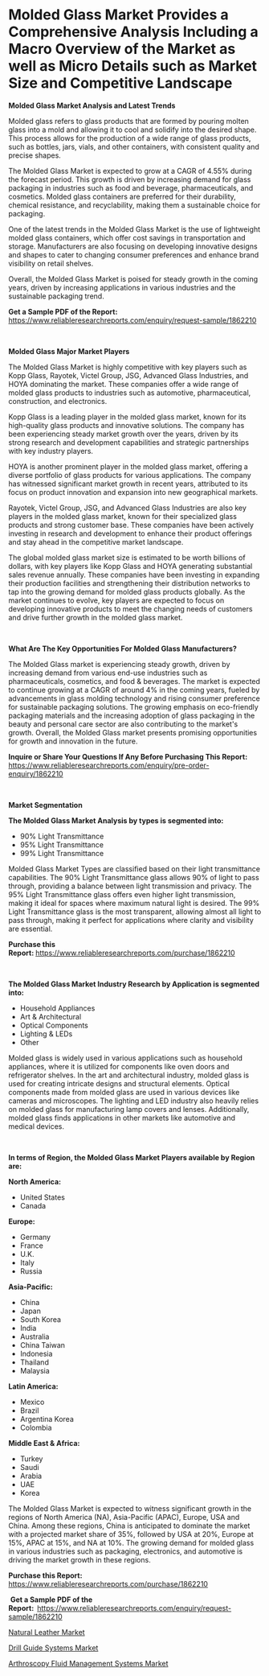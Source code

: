 <p><h1>Molded Glass Market Provides a Comprehensive Analysis Including a Macro Overview of the Market as well as Micro Details such as Market Size and Competitive Landscape</h1></p><p><strong>Molded Glass Market Analysis and Latest Trends</strong></p>
<p><p>Molded glass refers to glass products that are formed by pouring molten glass into a mold and allowing it to cool and solidify into the desired shape. This process allows for the production of a wide range of glass products, such as bottles, jars, vials, and other containers, with consistent quality and precise shapes.</p><p>The Molded Glass Market is expected to grow at a CAGR of 4.55% during the forecast period. This growth is driven by increasing demand for glass packaging in industries such as food and beverage, pharmaceuticals, and cosmetics. Molded glass containers are preferred for their durability, chemical resistance, and recyclability, making them a sustainable choice for packaging.</p><p>One of the latest trends in the Molded Glass Market is the use of lightweight molded glass containers, which offer cost savings in transportation and storage. Manufacturers are also focusing on developing innovative designs and shapes to cater to changing consumer preferences and enhance brand visibility on retail shelves.</p><p>Overall, the Molded Glass Market is poised for steady growth in the coming years, driven by increasing applications in various industries and the sustainable packaging trend.</p></p>
<p><strong>Get a Sample PDF of the Report:&nbsp;</strong> <a href="https://www.reliableresearchreports.com/enquiry/request-sample/1862210">https://www.reliableresearchreports.com/enquiry/request-sample/1862210</a></p>
<p>&nbsp;</p>
<p><strong>Molded Glass Major Market Players</strong></p>
<p><p>The Molded Glass Market is highly competitive with key players such as Kopp Glass, Rayotek, Victel Group, JSG, Advanced Glass Industries, and HOYA dominating the market. These companies offer a wide range of molded glass products to industries such as automotive, pharmaceutical, construction, and electronics.</p><p>Kopp Glass is a leading player in the molded glass market, known for its high-quality glass products and innovative solutions. The company has been experiencing steady market growth over the years, driven by its strong research and development capabilities and strategic partnerships with key industry players.</p><p>HOYA is another prominent player in the molded glass market, offering a diverse portfolio of glass products for various applications. The company has witnessed significant market growth in recent years, attributed to its focus on product innovation and expansion into new geographical markets.</p><p>Rayotek, Victel Group, JSG, and Advanced Glass Industries are also key players in the molded glass market, known for their specialized glass products and strong customer base. These companies have been actively investing in research and development to enhance their product offerings and stay ahead in the competitive market landscape.</p><p>The global molded glass market size is estimated to be worth billions of dollars, with key players like Kopp Glass and HOYA generating substantial sales revenue annually. These companies have been investing in expanding their production facilities and strengthening their distribution networks to tap into the growing demand for molded glass products globally. As the market continues to evolve, key players are expected to focus on developing innovative products to meet the changing needs of customers and drive further growth in the molded glass market.</p></p>
<p>&nbsp;</p>
<p><strong>What Are The Key Opportunities For Molded Glass Manufacturers?</strong></p>
<p><p>The Molded Glass market is experiencing steady growth, driven by increasing demand from various end-use industries such as pharmaceuticals, cosmetics, and food & beverages. The market is expected to continue growing at a CAGR of around 4% in the coming years, fueled by advancements in glass molding technology and rising consumer preference for sustainable packaging solutions. The growing emphasis on eco-friendly packaging materials and the increasing adoption of glass packaging in the beauty and personal care sector are also contributing to the market's growth. Overall, the Molded Glass market presents promising opportunities for growth and innovation in the future.</p></p>
<p><strong>Inquire or Share Your Questions If Any Before Purchasing This Report:</strong> <a href="https://www.reliableresearchreports.com/enquiry/pre-order-enquiry/1862210">https://www.reliableresearchreports.com/enquiry/pre-order-enquiry/1862210</a></p>
<p>&nbsp;</p>
<p><strong>Market Segmentation</strong></p>
<p><strong>The Molded Glass Market Analysis by types is segmented into:</strong></p>
<p><ul><li>90% Light Transmittance</li><li>95% Light Transmittance</li><li>99% Light Transmittance</li></ul></p>
<p><p>Molded Glass Market Types are classified based on their light transmittance capabilities. The 90% Light Transmittance glass allows 90% of light to pass through, providing a balance between light transmission and privacy. The 95% Light Transmittance glass offers even higher light transmission, making it ideal for spaces where maximum natural light is desired. The 99% Light Transmittance glass is the most transparent, allowing almost all light to pass through, making it perfect for applications where clarity and visibility are essential.</p></p>
<p><strong>Purchase this Report:&nbsp;</strong><a href="https://www.reliableresearchreports.com/purchase/1862210">https://www.reliableresearchreports.com/purchase/1862210</a></p>
<p>&nbsp;</p>
<p><strong>The Molded Glass Market Industry Research by Application is segmented into:</strong></p>
<p><ul><li>Household Appliances</li><li>Art & Architectural</li><li>Optical Components</li><li>Lighting & LEDs</li><li>Other</li></ul></p>
<p><p>Molded glass is widely used in various applications such as household appliances, where it is utilized for components like oven doors and refrigerator shelves. In the art and architectural industry, molded glass is used for creating intricate designs and structural elements. Optical components made from molded glass are used in various devices like cameras and microscopes. The lighting and LED industry also heavily relies on molded glass for manufacturing lamp covers and lenses. Additionally, molded glass finds applications in other markets like automotive and medical devices.</p></p>
<p>&nbsp;</p>
<p><strong>In terms of Region, the Molded Glass Market Players available by Region are:</strong></p>
<p>
    <p> <strong> North America: </strong>
        <ul>
            <li>United States</li>
            <li>Canada</li>
        </ul>
        </p> 
    <p> <strong> Europe: </strong>
        <ul>
            <li>Germany</li>
            <li>France</li>
            <li>U.K.</li>
            <li>Italy</li>
            <li>Russia</li>
        </ul>
        </p> 
    <p> <strong> Asia-Pacific: </strong>
        <ul>
            <li>China</li>
            <li>Japan</li>
            <li>South Korea</li>
            <li>India</li>
            <li>Australia</li>
            <li>China Taiwan</li>
            <li>Indonesia</li>
            <li>Thailand</li>
            <li>Malaysia</li>
        </ul>
        </p> 
    <p> <strong> Latin America: </strong>
        <ul>
            <li>Mexico</li>
            <li>Brazil</li>
            <li>Argentina Korea</li>
            <li>Colombia</li>
        </ul>
        </p> 
    <p> <strong> Middle East & Africa: </strong>
        <ul>
            <li>Turkey</li>
            <li>Saudi</li>
            <li>Arabia</li>
            <li>UAE</li>
            <li>Korea</li>
        </ul>
    </p>
    </p>
<p><p>The Molded Glass Market is expected to witness significant growth in the regions of North America (NA), Asia-Pacific (APAC), Europe, USA and China. Among these regions, China is anticipated to dominate the market with a projected market share of 35%, followed by USA at 20%, Europe at 15%, APAC at 15%, and NA at 10%. The growing demand for molded glass in various industries such as packaging, electronics, and automotive is driving the market growth in these regions.</p></p>
<p><strong>Purchase this Report: </strong><a href="https://www.reliableresearchreports.com/purchase/1862210">https://www.reliableresearchreports.com/purchase/1862210</a></p>
<p>&nbsp;<strong>Get a Sample PDF of the Report:&nbsp;&nbsp;</strong><a href="https://www.reliableresearchreports.com/enquiry/request-sample/1862210">https://www.reliableresearchreports.com/enquiry/request-sample/1862210</a></p>
<p><strong></strong></p>
<p><p><a href="https://github.com/JameTravis/Market-Research-Report-List-4/blob/main/natural-leather-market.md">Natural Leather Market</a></p><p><a href="https://view.publitas.com/reportprime-1/drill-guide-systems-market-research-report-reveals-the-latest-trends-and-opportunities-of-this-market-for-period-from-2023-2030/">Drill Guide Systems Market</a></p><p><a href="https://view.publitas.com/reportprime-1/arthroscopy-fluid-management-systems-market-research-report-provides-critical-insights-that-can-help-shape-business-development-and-investment-strategies/">Arthroscopy Fluid Management Systems Market</a></p></p>